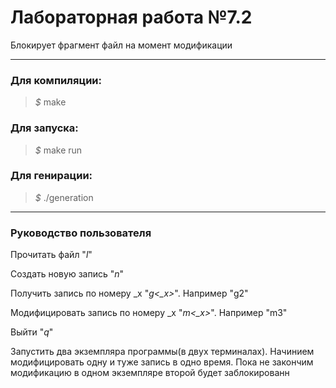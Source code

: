 # Лабораторная работа №7.2

Блокирует фрагмент файл на момент модификации
___

### Для компиляции:
> *$* make

### Для запуска:
> *$* make run

### Для генирации:
> *$* ./generation
___

### Руководство пользователя

Прочитать файл "*l*"

Создать новую запись "*n*"

Получить запись по номеру _x "*g<_x>*". Например "g2"

Модифицировать запись по номеру _x "*m<_x>*". Например "m3"

Выйти "*q*" 

Запустить два экземпляра программы(в двух терминалах). Начинием модифицировать одну и туже запись в одно время. Пока не закончим модификацию в одном экземпляре второй будет заблокированн 
